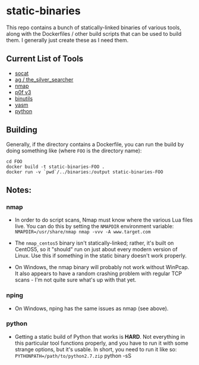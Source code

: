 # static-binaries

This repo contains a bunch of statically-linked binaries of various tools,
along with the Dockerfiles / other build scripts that can be used to build
them.  I generally just create these as I need them.

## Current List of Tools

- [socat](http://www.dest-unreach.org/socat/)
- [ag / the_silver_searcher](https://github.com/ggreer/the_silver_searcher)
- [nmap](http://nmap.org/)
- [p0f v3](http://lcamtuf.coredump.cx/p0f3/)
- [binutils](https://www.gnu.org/software/binutils/)
- [yasm](http://yasm.tortall.net/)
- [python](https://www.python.org)

## Building

Generally, if the directory contains a Dockerfile, you can run the build by
doing something like (where `FOO` is the directory name):

```
cd FOO
docker build -t static-binaries-FOO .
docker run -v `pwd`/../binaries:/output static-binaries-FOO
```

## Notes:

### nmap

- In order to do script scans, Nmap must know where the various Lua files live.
  You can do this by setting the `NMAPDIR` environment variable:  
    `NMAPDIR=/usr/share/nmap nmap -vvv -A www.target.com`

- The `nmap_centos5` binary isn't statically-linked; rather, it's built on
  CentOS5, so it "should" run on just about every modern version of Linux.
  Use this if something in the static binary doesn't work properly.

- On Windows, the nmap binary will probably not work without WinPcap.  It also
  appears to have a random crashing problem with regular TCP scans - I'm not
  quite sure what's up with that yet.

### nping

- On Windows, nping has the same issues as nmap (see above).

### python

- Getting a static build of Python that works is **HARD**.  Not everything in this
  particular tool functions properly, and you have to run it with some strange options,
  but it's usable.  In short, you need to run it like so:  
    `PYTHONPATH=/path/to/python2.7.zip` python -sS

